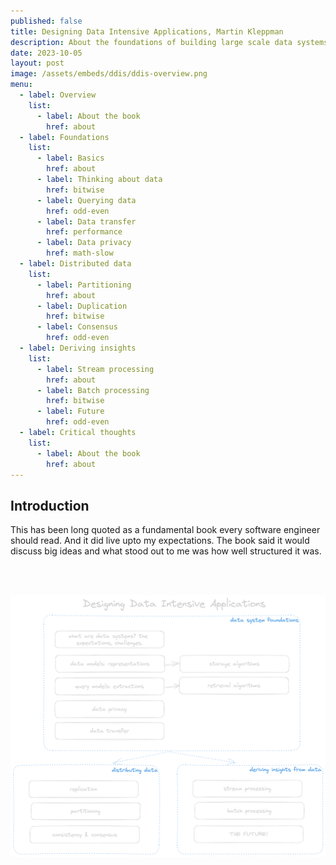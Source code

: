 ```yaml
---
published: false
title: Designing Data Intensive Applications, Martin Kleppman
description: About the foundations of building large scale data systems.
date: 2023-10-05
layout: post
image: /assets/embeds/ddis/ddis-overview.png
menu:
  - label: Overview
    list:
      - label: About the book
        href: about
  - label: Foundations
    list:
      - label: Basics
        href: about
      - label: Thinking about data
        href: bitwise
      - label: Querying data
        href: odd-even
      - label: Data transfer
        href: performance
      - label: Data privacy
        href: math-slow
  - label: Distributed data
    list:
      - label: Partitioning
        href: about
      - label: Duplication
        href: bitwise
      - label: Consensus
        href: odd-even
  - label: Deriving insights
    list:
      - label: Stream processing
        href: about
      - label: Batch processing
        href: bitwise
      - label: Future
        href: odd-even
  - label: Critical thoughts
    list:
      - label: About the book
        href: about
---
```


## Introduction

This has been long quoted as a fundamental book every software engineer should read. And it did live upto my expectations. The book said it would discuss big ideas and what stood out to me was how well structured it was.

<br/><br/>

![Book Overview](/assets/embeds/ddis/ddis-overview.png "Designing Data Intensive Applications, Martin Kleppman")
